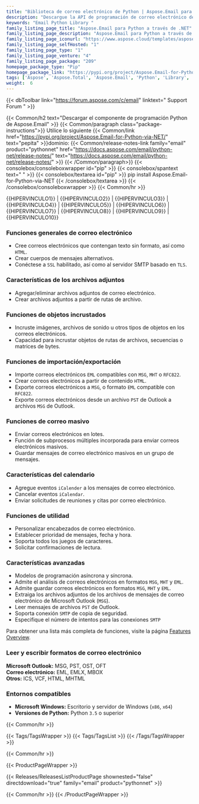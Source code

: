 ```yaml
---
title: "Biblioteca de correo electrónico de Python | Aspose.Email para Python a través de .NET"
description: "Descargue la API de programación de correo electrónico de Python, que ahorra tiempo y esfuerzo al desarrollador para crear, manipular o convertir formatos comunes de mensajes de correo electrónico sin preocuparse por las complejidades de la implementación del formato subyacente."
keywords: "Email Python Library "
family_listing_page_title: "Aspose.Email para Python a través de .NET"
family_listing_page_description: "Aspose.Email para Python a través de .NET es un conjunto de bibliotecas de clases reunidas para producir un poderoso componente de programación de correo electrónico que se puede usar para crear aplicaciones multiplataforma. Aspose.Email para Python a través de .NET se puede usar fácilmente en plataformas Windows sin preocuparse por la organización de los formatos de mensajes."
family_listing_page_iconurl: "https://www.aspose.cloud/templates/aspose/App_Themes/V3/images/email/272x272/aspose_email-for-python.png"
family_listing_page_selfHosted: "1"
family_listing_page_type: "1"
family_listing_page_venture: "4"
family_listing_page_package: "209"
homepage_package_type: "Pip"
homepage_package_link: "https://pypi.org/project/Aspose.Email-for-Python-via-NET/"
tags: ['Aspose', 'Aspose.Total', 'Aspose.Email', 'Python', 'Library', '.NET', 'Email', 'MSG', 'PST', 'OST', 'OFT', 'EML', 'EMLX', 'MBOX', 'ICS', 'VCF', 'HTML', 'MHTML']
weight:  6
---
```


{{< dbToolbar link="https://forum.aspose.com/c/email" linktext=" Support Forum " >}}

{{< Common/h2 text="Descargar el componente de programación Python de Aspose.Email"  >}}
{{< Common/paragraph class="package-instructions">}}
Utilice lo siguiente
{{< Common/link href="https://pypi.org/project/Aspose.Email-for-Python-via-NET/" text="pepita"  >}}dominio:
{{< Common/release-notes-link family="email" product="pythonnet" href="https://docs.aspose.com/email/python-net/release-notes/" text="https://docs.aspose.com/email/python-net/release-notes/"  >}}
{{< /Common/paragraph>}}
{{< consolebox/consoleboxwrapper id="pip" >}}
       {{< consolebox/spantext text=" " >}}
       {{< consolebox/textarea id="pip" >}} pip install Aspose.Email-for-Python-via-NET {{< /consolebox/textarea >}}
{{< /consolebox/consoleboxwrapper >}}
{{< Common/hr >}}

{{HIPERVINCULO1}} | {{HIPERVINCULO2}} | {{HIPERVINCULO3}} | {{HIPERVINCULO4}} | {{HIPERVINCULO5}} | {{HIPERVINCULO6}} | {{HIPERVINCULO7}} | {{HIPERVINCULO8}} | {{HIPERVINCULO9}} | {{HIPERVINCULO10}}

### Funciones generales de correo electrónico

- Cree correos electrónicos que contengan texto sin formato, así como `HTML`.
- Crear cuerpos de mensajes alternativos.
- Conéctese a `SSL` habilitado, así como al servidor SMTP basado en `TLS`.

### Características de los archivos adjuntos

- Agregar/eliminar archivos adjuntos de correo electrónico.
- Crear archivos adjuntos a partir de rutas de archivo.

### Funciones de objetos incrustados

- Incruste imágenes, archivos de sonido u otros tipos de objetos en los correos electrónicos.
- Capacidad para incrustar objetos de rutas de archivos, secuencias o matrices de bytes.

### Funciones de importación/exportación

- Importe correos electrónicos `EML` compatibles con `MSG`, `MHT` o `RFC822`.
- Crear correos electrónicos a partir de contenido `HTML`.
- Exporte correos electrónicos a `MSG`, o formato `EML` compatible con `RFC822`.
- Exporte correos electrónicos desde un archivo `PST` de Outlook a archivos `MSG` de Outlook.

### Funciones de correo masivo

- Enviar correos electrónicos en lotes.
- Función de subprocesos múltiples incorporada para enviar correos electrónicos masivos.
- Guardar mensajes de correo electrónico masivos en un grupo de mensajes.

### Características del calendario

- Agregue eventos `iCalender` a los mensajes de correo electrónico.
- Cancelar eventos `iCalendar`.
- Enviar solicitudes de reuniones y citas por correo electrónico.

### Funciones de utilidad

- Personalizar encabezados de correo electrónico.
- Establecer prioridad de mensajes, fecha y hora.
- Soporta todos los juegos de caracteres.
- Solicitar confirmaciones de lectura.

### Características avanzadas

- Modelos de programación asíncrona y síncrona.
- Admite el análisis de correos electrónicos en formatos `MSG`, `MHT` y `EML`.
- Admite guardar correos electrónicos en formatos `MSG`, `MHT` y `EML`.
- Extraiga los archivos adjuntos de los archivos de mensajes de correo electrónico de Microsoft Outlook (`MSG`).
- Leer mensajes de archivos `PST` de Outlook.
- Soporta conexión `SMTP` de copia de seguridad.
- Especifique el número de intentos para las conexiones `SMTP`

Para obtener una lista más completa de funciones, visite la página [Features Overview](https://docs.aspose.com/email/pythonnet/features-overview/).

### Leer y escribir formatos de correo electrónico

**Microsoft Outlook:** MSG, PST, OST, OFT\
**Correo electrónico:** EML, EMLX, MBOX\
**Otros:** ICS, VCF, HTML, MHTML

### Entornos compatibles

- **Microsoft Windows:** Escritorio y servidor de Windows (`x86`, `x64`)
- **Versiones de Python:** Python `3.5` o superior

{{< Common/hr >}}

{{< Tags/TagsWrapper >}}
 {{< Tags/TagsList >}}
{{< /Tags/TagsWrapper >}}

{{< Common/hr >}}

{{< ProductPageWrapper >}}
<!-- ReleasesListProductPage-->
   {{< Releases/ReleasesListProductPage shownested="false"  directdownload="true" family="email" product="pythonnet" >}}
<!-- /ReleasesListProductPage-->
{{< Common/hr >}}
{{< /ProductPageWrapper >}}

